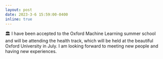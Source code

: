 ```yaml
---
layout: post
date: 2023-3-6 15:59:00-0400
inline: true
---
```


:classical_building: I have been accepted to the Oxford Machine Learning summer school and will be attending the health track, which will be held at the beautiful Oxford University in July. I am looking forward to meeting new people and having new experiences.
